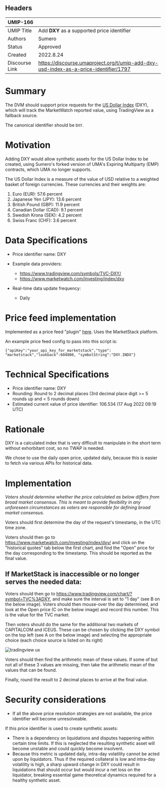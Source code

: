 ## Headers

| UMIP-166           |                                                      |
| ------------------- | ---------------------------------------------------- |
| UMIP Title          | Add **DXY** as a supported price identifier |
| Authors             | Sumero                                             |
| Status              | Approved                                            |
| Created             | 2022.8.24    |
| Discourse Link      | https://discourse.umaproject.org/t/umip-add-dxy-usd-index-as-a-price-identifier/1797            |

# Summary

The DVM should support price requests for the [US Dollar Index](https://en.wikipedia.org/wiki/U.S._Dollar_Index) (DXY), which will track the MarketWatch reported value, using TradingView as a fallback source.

The canonical identifier should be `DXY`.

# Motivation

Adding DXY would allow synthetic assets for the US Dollar Index to be created, using Sumero's forked version of UMA's Expiring Multiparty (EMP) contracts, which UMA no longer supports.

The US Dollar Index is a measure of the value of USD relative to a weighted basket of foreign currencies. These currencies and their weights are:

1. Euro (EUR): 57.6 percent
2. Japanese Yen (JPY): 13.6 percent
3. British Pound (GBP): 11.9 percent
4. Canadian Dollar (CAD): 9.1 percent
5. Swedish Krona (SEK): 4.2 percent
6. Swiss Franc (CHF): 3.6 percent

# Data Specifications

- Price identifier name: DXY

- Example data providers:
    - https://www.tradingview.com/symbols/TVC-DXY/
    - https://www.marketwatch.com/investing/index/dxy

- Real-time data update frequency:
    - Daily

# Price feed implementation

Implemented as a price feed "plugin" [here](https://github.com/Signo-App/uma-protocol/blob/new-price-feed/packages/financial-templates-lib/src/price-feed/MarketStackPriceFeed.ts). Uses the MarketStack platform.

An example price feed config to pass into this script is:

`{"apiKey":"your_api_key_for_marketstack","type": "marketstack","lookback":604800, "symbolString":"DXY.INDX"}`

# Technical Specifications

- Price identifier name: DXY
- Rounding: Round to 2 decimal places (3rd decimal place digit >= 5 rounds up and < 5 rounds down)
- Estimated current value of price identifier: 106.534 (17 Aug 2022 09:19 UTC)

# Rationale

DXY is a calculated index that is very difficult to manipulate in the short term without exhorbitant cost, so no TWAP is needed.

We chose to use the daily open price, updated daily, because this is easier to fetch via various APIs for historical data.

# Implementation

*Voters should determine whether the price calculated as below differs from broad market consensus. This is meant to provide flexibility in any unforeseen circumstances as voters are responsible for defining broad market consensus.*

Voters should first determine the day of the request's timestamp, in the UTC time zone.

Voters should then go to https://www.marketwatch.com/investing/index/dxy/ and click on the "historical quotes" tab below the first chart, and find the "Open" price for the day corresponding to the timestamp. This should be reported as the final value.

## If MarketStack is inaccessible or no longer serves the needed data:

Voters should then go to https://www.tradingview.com/chart/?symbol=TVC%3ADXY, and make sure the interval is set to "1 day" (see B on the below image). Voters should then mouse-over the day determined, and look at the Open price (C on the below image) and record this number. This is the value for the TVC market.

Then voters should do the same for the additional two markets of CAPITALCOM and ICEUS. These can be chosen by clicking the DXY symbol on the top left (see A on the below image) and selecting the appropriate choice (each choice source is listed on its right)

![tradingview ux](images/tradingview-ux.png)

Voters should then find the arithmetic mean of these values. If some of but not all of these 3 values are missing, then take the arithmetic mean of the values that can be found.

Finally, round the result to 2 decimal places to arrive at the final value.

# Security considerations

* If all the above price resolution strategies are not available, the price identifier will become unresolveable.

If this price identifier is used to create synthetic assets:

* There is a dependency on liquidations and disputes happening within certain time limits. If this is neglected the resulting synthetic asset will become unstable and could quickly become insolvent.
* Because this metric is updated daily, intra-day volatility cannot be acted upon by liquidators. Thus if the required collateral is low and intra-day volatility is high, a sharp upward change in DXY could result in liquidations that should occur but would incur a net loss on the liquidator, breaking essential game theoretical dynamics required for a healthy synthetic asset.